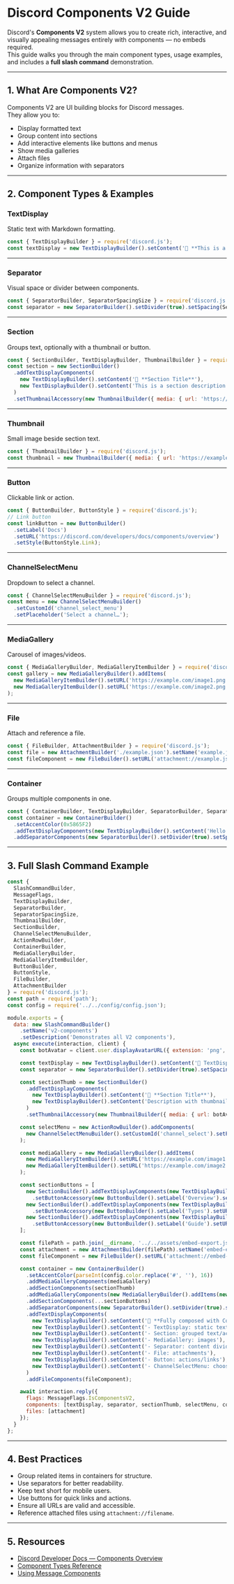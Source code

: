 # Discord Components V2 Guide

Discord's **Components V2** system allows you to create rich, interactive, and visually appealing messages entirely with components — no embeds required.  
This guide walks you through the main component types, usage examples, and includes a **full slash command** demonstration.

---

## 1. What Are Components V2?

Components V2 are UI building blocks for Discord messages.  
They allow you to:
- Display formatted text
- Group content into sections
- Add interactive elements like buttons and menus
- Show media galleries
- Attach files
- Organize information with separators

---

## 2. Component Types & Examples

### **TextDisplay**
Static text with Markdown formatting.
```js
const { TextDisplayBuilder } = require('discord.js');
const textDisplay = new TextDisplayBuilder().setContent('📝 **This is a TextDisplay component.**');
````

---

### **Separator**

Visual space or divider between components.

```js
const { SeparatorBuilder, SeparatorSpacingSize } = require('discord.js');
const separator = new SeparatorBuilder().setDivider(true).setSpacing(SeparatorSpacingSize.Small);
```

---

### **Section**

Groups text, optionally with a thumbnail or button.

```js
const { SectionBuilder, TextDisplayBuilder, ThumbnailBuilder } = require('discord.js');
const section = new SectionBuilder()
  .addTextDisplayComponents(
    new TextDisplayBuilder().setContent('📄 **Section Title**'),
    new TextDisplayBuilder().setContent('This is a section description.')
  )
  .setThumbnailAccessory(new ThumbnailBuilder({ media: { url: 'https://example.com/image.png' } }));
```

---

### **Thumbnail**

Small image beside section text.

```js
const { ThumbnailBuilder } = require('discord.js');
const thumbnail = new ThumbnailBuilder({ media: { url: 'https://example.com/avatar.png' } });
```

---

### **Button**

Clickable link or action.

```js
const { ButtonBuilder, ButtonStyle } = require('discord.js');
// Link button
const linkButton = new ButtonBuilder()
  .setLabel('Docs')
  .setURL('https://discord.com/developers/docs/components/overview')
  .setStyle(ButtonStyle.Link);
```

---

### **ChannelSelectMenu**

Dropdown to select a channel.

```js
const { ChannelSelectMenuBuilder } = require('discord.js');
const menu = new ChannelSelectMenuBuilder()
  .setCustomId('channel_select_menu')
  .setPlaceholder('Select a channel…');
```

---

### **MediaGallery**

Carousel of images/videos.

```js
const { MediaGalleryBuilder, MediaGalleryItemBuilder } = require('discord.js');
const gallery = new MediaGalleryBuilder().addItems(
  new MediaGalleryItemBuilder().setURL('https://example.com/image1.png'),
  new MediaGalleryItemBuilder().setURL('https://example.com/image2.png')
);
```

---

### **File**

Attach and reference a file.

```js
const { FileBuilder, AttachmentBuilder } = require('discord.js');
const file = new AttachmentBuilder('./example.json').setName('example.json');
const fileComponent = new FileBuilder().setURL('attachment://example.json');
```

---

### **Container**

Groups multiple components in one.

```js
const { ContainerBuilder, TextDisplayBuilder, SeparatorBuilder, SeparatorSpacingSize } = require('discord.js');
const container = new ContainerBuilder()
  .setAccentColor(0x5865F2)
  .addTextDisplayComponents(new TextDisplayBuilder().setContent('Hello from a container!'))
  .addSeparatorComponents(new SeparatorBuilder().setDivider(true).setSpacing(SeparatorSpacingSize.Small));
```

---

## 3. Full Slash Command Example

```js
const {
  SlashCommandBuilder,
  MessageFlags,
  TextDisplayBuilder,
  SeparatorBuilder,
  SeparatorSpacingSize,
  ThumbnailBuilder,
  SectionBuilder,
  ChannelSelectMenuBuilder,
  ActionRowBuilder,
  ContainerBuilder,
  MediaGalleryBuilder,
  MediaGalleryItemBuilder,
  ButtonBuilder,
  ButtonStyle,
  FileBuilder,
  AttachmentBuilder
} = require('discord.js');
const path = require('path');
const config = require('../../config/config.json');

module.exports = {
  data: new SlashCommandBuilder()
    .setName('v2-components')
    .setDescription('Demonstrates all V2 components'),
  async execute(interaction, client) {
    const botAvatar = client.user.displayAvatarURL({ extension: 'png', size: 512 });

    const textDisplay = new TextDisplayBuilder().setContent('🔹 TextDisplay example');
    const separator = new SeparatorBuilder().setDivider(true).setSpacing(SeparatorSpacingSize.Small);

    const sectionThumb = new SectionBuilder()
      .addTextDisplayComponents(
        new TextDisplayBuilder().setContent('📄 **Section Title**'),
        new TextDisplayBuilder().setContent('Description with thumbnail.')
      )
      .setThumbnailAccessory(new ThumbnailBuilder({ media: { url: botAvatar } }));

    const selectMenu = new ActionRowBuilder().addComponents(
      new ChannelSelectMenuBuilder().setCustomId('channel_select').setPlaceholder('Select a channel…')
    );

    const mediaGallery = new MediaGalleryBuilder().addItems(
      new MediaGalleryItemBuilder().setURL('https://example.com/image1.png'),
      new MediaGalleryItemBuilder().setURL('https://example.com/image2.png')
    );

    const sectionButtons = [
      new SectionBuilder().addTextDisplayComponents(new TextDisplayBuilder().setContent('🔗 **Docs**'))
        .setButtonAccessory(new ButtonBuilder().setLabel('Overview').setURL('https://discord.com/developers/docs/components/overview').setStyle(ButtonStyle.Link)),
      new SectionBuilder().addTextDisplayComponents(new TextDisplayBuilder().setContent('📑 **Reference**'))
        .setButtonAccessory(new ButtonBuilder().setLabel('Types').setURL('https://discord.com/developers/docs/components/reference#what-is-a-component-component-types').setStyle(ButtonStyle.Link)),
      new SectionBuilder().addTextDisplayComponents(new TextDisplayBuilder().setContent('🚀 **Getting Started**'))
        .setButtonAccessory(new ButtonBuilder().setLabel('Guide').setURL('https://discord.com/developers/docs/components/using-message-components').setStyle(ButtonStyle.Link))
    ];

    const filePath = path.join(__dirname, '../../assets/embed-export.json');
    const attachment = new AttachmentBuilder(filePath).setName('embed-export.json');
    const fileComponent = new FileBuilder().setURL('attachment://embed-export.json');

    const container = new ContainerBuilder()
      .setAccentColor(parseInt(config.color.replace('#', ''), 16))
      .addMediaGalleryComponents(mediaGallery)
      .addSectionComponents(sectionThumb)
      .addMediaGalleryComponents(new MediaGalleryBuilder().addItems(new MediaGalleryItemBuilder().setURL(botAvatar)))
      .addSectionComponents(...sectionButtons)
      .addSeparatorComponents(new SeparatorBuilder().setDivider(true).setSpacing(SeparatorSpacingSize.Small))
      .addTextDisplayComponents(
        new TextDisplayBuilder().setContent('📝 **Fully composed with Components V2**'),
        new TextDisplayBuilder().setContent('- TextDisplay: static text'),
        new TextDisplayBuilder().setContent('- Section: grouped text/accessories'),
        new TextDisplayBuilder().setContent('- MediaGallery: images'),
        new TextDisplayBuilder().setContent('- Separator: content dividers'),
        new TextDisplayBuilder().setContent('- File: attachments'),
        new TextDisplayBuilder().setContent('- Button: actions/links'),
        new TextDisplayBuilder().setContent('- ChannelSelectMenu: choose channels')
      )
      .addFileComponents(fileComponent);

    await interaction.reply({
      flags: MessageFlags.IsComponentsV2,
      components: [textDisplay, separator, sectionThumb, selectMenu, container],
      files: [attachment]
    });
  }
};
```

---

## 4. Best Practices

* Group related items in containers for structure.
* Use separators for better readability.
* Keep text short for mobile users.
* Use buttons for quick links and actions.
* Ensure all URLs are valid and accessible.
* Reference attached files using `attachment://filename`.

---

## 5. Resources

* [Discord Developer Docs — Components Overview](https://discord.com/developers/docs/components/overview)
* [Component Types Reference](https://discord.com/developers/docs/components/reference#what-is-a-component-component-types)
* [Using Message Components](https://discord.com/developers/docs/components/using-message-components)
